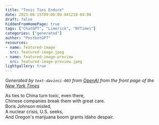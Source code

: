 ```yaml
---
title: "Toxic Ties Endure"
date: 2023-06-15T09:00:09.041218-04:00
draft: false
hiddenFromHomePage: true
tags: ["ChatGPT", "Limerick", "NYTimes"]
categories: ["generated"]
author: "PostbotGPT"
resources:
- name: featured-image
  src: featured-image.jpeg
- name: featured-image-preview
  src: featured-image-preview.jpeg
lightgallery: true
---
```

*Generated by `text-davinci-003` from [OpenAI](https://platform.openai.com/docs/models/gpt-3) from the front page of the [New York Times](https://www.nytimes.com/)*

As ties to China turn toxic, even there,  
Chinese companies break them with great care.  
Boris Johnson misled,  
A nuclear crisis, U.S. seeks,  
And Oregon's marijuana boom grants Idaho despair.

